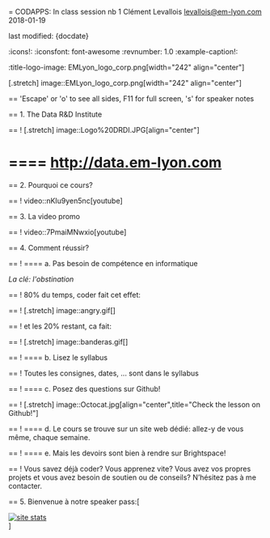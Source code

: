 = CODAPPS: In class session nb 1
Clément Levallois <levallois@em-lyon.com>
2018-01-19

last modified: {docdate}

:icons!:
:iconsfont:   font-awesome
:revnumber: 1.0
:example-caption!:

:title-logo-image: EMLyon_logo_corp.png[width="242" align="center"]

[.stretch]
image::EMLyon_logo_corp.png[width="242" align="center"]

==  'Escape' or 'o' to see all sides, F11 for full screen, 's' for speaker notes

==  1. The Data R&D Institute

==  !
[.stretch]
image::Logo%20DRDI.JPG[align="center"]

====
http://data.em-lyon.com
====

==  2. Pourquoi ce cours?

==  !
video::nKIu9yen5nc[youtube]

==  3. La video promo

==  !
video::7PmaiMNwxio[youtube]

==  4. Comment réussir?

==  !
==== a. Pas besoin de compétence en informatique

*La clé: l'obstination*

==  !
80% du temps, coder fait cet effet:

==  !
[.stretch]
image::angry.gif[]

==  !
et les 20% restant, ca fait:

==  !
[.stretch]
image::banderas.gif[]

==  !
==== b. Lisez le syllabus

==  !
Toutes les consignes, dates, ... sont dans le syllabus

==  !
==== c. Posez des questions sur Github!

==  !
[.stretch]
image::Octocat.jpg[align="center",title="Check the lesson on Github!"]


==  !
==== d. Le cours se trouve sur un site web dédié: allez-y de vous même, chaque semaine.

==  !
==== e. Mais les devoirs sont bien à rendre sur Brightspace!

==  !
Vous savez déjà coder? Vous apprenez vite? Vous avez vos propres projets et vous avez besoin de soutien ou de conseils? N’hésitez pas à me contacter.


==  5. Bienvenue à notre speaker
pass:[    <!-- Start of StatCounter Code for Default Guide -->
    <script type="text/javascript">
        var sc_project = 11592657;
        var sc_invisible = 1;
        var sc_security = "11592657";
        var scJsHost = (("https:" == document.location.protocol) ?
            "https://secure." : "http://www.");
        document.write("<sc" + "ript type='text/javascript' src='" +
            scJsHost +
            "statcounter.com/counter/counter.js'></" + "script>");
    </script>
    <noscript><div class="statcounter"><a title="site stats"
    href="http://statcounter.com/" target="_blank"><img
    class="statcounter"
    src="//c.statcounter.com/11592657/0/11592657/1/" alt="site
    stats"></a></div></noscript>
    <!-- End of StatCounter Code for Default Guide -->]
